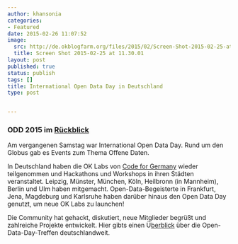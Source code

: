```yaml
---
author: khansonia
categories:
- Featured
date: 2015-02-26 11:07:52
image:
  src: http://de.okblogfarm.org/files/2015/02/Screen-Shot-2015-02-25-at-11.30.01-318x415.png
  title: Screen Shot 2015-02-25 at 11.30.01
layout: post
published: true
status: publish
tags: []
title: International Open Data Day in Deutschland
type: post


---
```


### ODD 2015 im [Rückblick](https://storify.com/soniaokfn/international-open-data-day-in-deutschland)

Am vergangenen Samstag war International Open Data Day. Rund um den Globus gab es Events zum Thema Offene Daten.

In Deutschland haben die OK Labs von [Code for Germany](http://codefor.de/) wieder teilgenommen und Hackathons und Workshops in ihren Städten veranstaltet. Leipzig, Münster, München, Köln, Heilbronn (in Mannheim), Berlin und Ulm haben mitgemacht. Open-Data-Begeisterte in Frankfurt, Jena, Magdeburg und Karlsruhe haben darüber hinaus den Open Data Day genutzt, um neue OK Labs zu launchen!

Die Community hat gehackt, diskutiert, neue Mitglieder begrüßt und zahlreiche Projekte entwickelt. Hier gibts einen Ü[berblick](https://storify.com/soniaokfn/international-open-data-day-in-deutschland) über die Open-Data-Day-Treffen deutschlandweit.